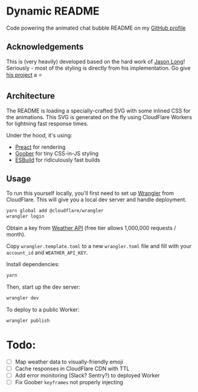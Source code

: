 # Dynamic README

Code powering the animated chat bubble README on my [GitHub profile](https://github.com/chrissantamaria)

## Acknowledgements

This is (very heavily) developed based on the hard work of [Jason Long](https://github.com/jasonlong)! Seriously - most of the styling is directly from his implementation. Go give [his project](https://github.com/jasonlong/jasonlong) a ⭐

## Architecture

The README is loading a specially-crafted SVG with some inlined CSS for the animations. This SVG is generated on the fly using CloudFlare Workers for lightning fast response times.

Under the hood, it's using:

- [Preact](https://preactjs.com) for rendering
- [Goober](https://goober.js.org) for tiny CSS-in-JS styling
- [ESBuild](https://esbuild.github.io) for ridiculously fast builds

## Usage

To run this yourself locally, you'll first need to set up [Wrangler](https://developers.cloudflare.com/workers/cli-wrangler/install-update) from CloudFlare. This will give you a local dev server and handle deployment.

```bash
yarn global add @cloudflare/wrangler
wrangler login
```

Obtain a key from [Weather API](https://www.weatherapi.com/) (free tier allows 1,000,000 requests / month).

Copy `wrangler.template.toml` to a new `wrangler.toml` file and fill with your `account_id` and `WEATHER_API_KEY`.

Install dependencies:

```bash
yarn
```

Then, start up the dev server:

```bash
wrangler dev
```

To deploy to a public Worker:

```bash
wrangler publish
```

# Todo:

- [ ] Map weather data to visually-friendly emoji
- [ ] Cache responses in CloudFlare CDN with TTL
- [ ] Add error monitoring (Slack? Sentry?) to deployed Worker
- [ ] Fix Goober `keyframes` not properly injecting
